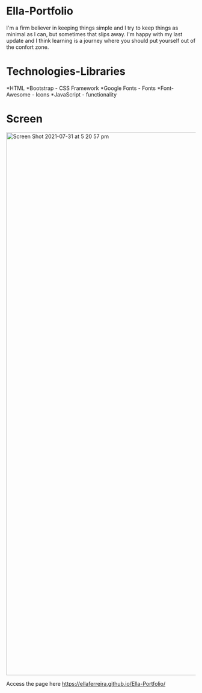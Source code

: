 # Ella-Portfolio
I'm a firm believer in keeping things simple and I try to keep things as minimal as I can, but sometimes that slips away. 
I'm happy with my last update and I think learning is a journey where you should put yourself out of the confort zone.

# Technologies-Libraries
*HTML 
*Bootstrap - CSS Framework
*Google Fonts - Fonts
*Font-Awesome - Icons
*JavaScript - functionality 

# Screen 

<img width="1440" alt="Screen Shot 2021-07-31 at 5 20 57 pm" src="https://user-images.githubusercontent.com/84433857/127732287-2b02d4a6-1ff5-4972-a7fb-3368ea40cb70.png">


Access the page here https://ellaferreira.github.io/Ella-Portfolio/

